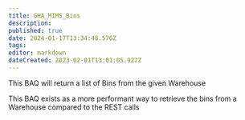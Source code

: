 ```yaml
---
title: GHA_MIMS_Bins
description: 
published: true
date: 2024-01-17T13:34:48.576Z
tags: 
editor: markdown
dateCreated: 2023-02-01T13:01:05.922Z
---
```


This BAQ will return a list of Bins from the given Warehouse

This BAQ exists as a more performant way to retrieve the bins from a Warehouse compared to the REST calls